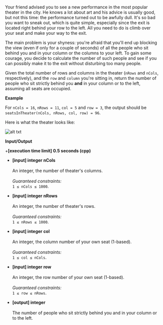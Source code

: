 Your friend advised you to see a new performance in the most popular theater in the city. He knows a lot about art and his advice is usually good, but not this time: the performance turned out to be awfully dull. It's so bad you want to sneak out, which is quite simple, especially since the exit is located right behind your row to the left. All you need to do is climb over your seat and make your way to the exit.

The main problem is your shyness: you're afraid that you'll end up blocking the view (even if only for a couple of seconds) of all the people who sit behind you and in your column or the columns to your left. To gain some courage, you decide to calculate the number of such people and see if you can possibly make it to the exit without disturbing too many people.

Given the total number of rows and columns in the theater (`nRows` and `nCols`, respectively), and the `row` and `column` you're sitting in, return the number of people who sit strictly behind you __and__ in your column or to the left, assuming all seats are occupied.

__Example__

For `nCols = 16`, `nRows = 11`, `col = 5` and `row = 3`, the output should be<br>
`seatsInTheater(nCols, nRows, col, row) = 96`.

Here is what the theater looks like:

![alt txt](https://github.com/Lintik/CodeFights-Arcade/blob/master/The%20Core/Intro%20Gates/Seats%20in%20Theater/example.png)

__Input/Output__

+__[execution time limit] 0.5 seconds (cpp)__

+ __[input] integer nCols__<br><br>An integer, the number of theater's columns.<br><br>_Guaranteed constraints:_<br>`1 ≤ nCols ≤ 1000`.

+ __[input] integer nRows__<br><br>An integer, the number of theater's rows.<br><br>_Guaranteed constraints:_<br>`1 ≤ nRows ≤ 1000`.

+ __[input] integer col__<br><br>An integer, the column number of your own seat (1-based).<br><br>_Guaranteed constraints:_<br>`1 ≤ col ≤ nCols`.

+ __[input] integer row__<br><br>An integer, the row number of your own seat (1-based).<br><br>_Guaranteed constraints:_<br>`1 ≤ row ≤ nRows`.

+ __[output] integer__<br><br>The number of people who sit strictly behind you and in your column or to the left.
